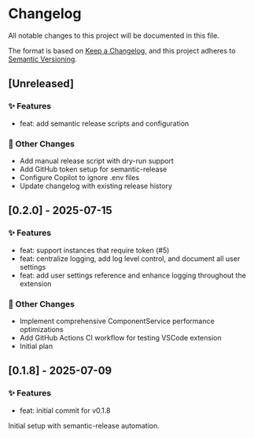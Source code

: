 # Changelog

All notable changes to this project will be documented in this file.

The format is based on [Keep a Changelog](https://keepachangelog.com/en/1.0.0/),
and this project adheres to [Semantic Versioning](https://semver.org/spec/v2.0.0.html).

## [Unreleased]

### ✨ Features

- feat: add semantic release scripts and configuration

### 🔧 Other Changes

- Add manual release script with dry-run support
- Add GitHub token setup for semantic-release
- Configure Copilot to ignore .env files
- Update changelog with existing release history

## [0.2.0] - 2025-07-15

### ✨ Features

- feat: support instances that require token (#5)
- feat: centralize logging, add log level control, and document all user settings
- feat: add user settings reference and enhance logging throughout the extension

### 🔧 Other Changes

- Implement comprehensive ComponentService performance optimizations
- Add GitHub Actions CI workflow for testing VSCode extension
- Initial plan

## [0.1.8] - 2025-07-09

### ✨ Features

- feat: initial commit for v0.1.8

Initial setup with semantic-release automation.
